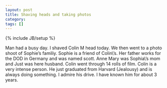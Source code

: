 ```yaml
---
layout: post
title: Shaving heads and taking photos
category: 
tags: []
---
```

{% include JB/setup %}

Man had a busy day. I shaved Colin M head today. We then went to a photo
shoot of Sophie’s familiy. Sophie is a friend of Colin\’s. Her father
works for the DOD in Germany and was named scott. Anne Mary was
Sophia\’s mom and Just was here husband. Colin went through 14 rolls
of film. Colin is a very intense person. He just graduated from Harvard
(Jealousy) and is always doing something. I admire his drive. I have
known him for about 3 years.
